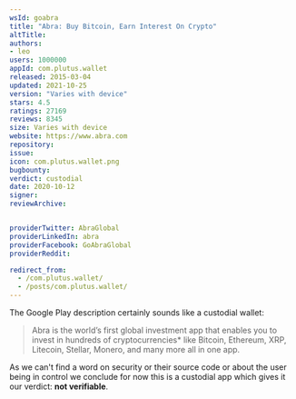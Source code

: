```yaml
---
wsId: goabra
title: "Abra: Buy Bitcoin, Earn Interest On Crypto"
altTitle: 
authors:
- leo
users: 1000000
appId: com.plutus.wallet
released: 2015-03-04
updated: 2021-10-25
version: "Varies with device"
stars: 4.5
ratings: 27169
reviews: 8345
size: Varies with device
website: https://www.abra.com
repository: 
issue: 
icon: com.plutus.wallet.png
bugbounty: 
verdict: custodial
date: 2020-10-12
signer: 
reviewArchive:


providerTwitter: AbraGlobal
providerLinkedIn: abra
providerFacebook: GoAbraGlobal
providerReddit: 

redirect_from:
  - /com.plutus.wallet/
  - /posts/com.plutus.wallet/
---
```



The Google Play description certainly sounds like a custodial wallet:

> Abra is the world’s first global investment app that enables you to invest in
hundreds of cryptocurrencies* like Bitcoin, Ethereum, XRP, Litecoin, Stellar,
Monero, and many more all in one app.

As we can't find a word on security or their source code or about the user being
in control we conclude for now this is a custodial app which gives it our
verdict: **not verifiable**.
